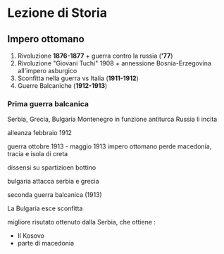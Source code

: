 # Lezione di Storia

## Impero ottomano
1. Rivoluzione **1876-1877** + guerra contro la russia (**'77**)
2. Rivoluzione "Giovani Tuchi" 1908 + annessione Bosnia-Erzegovina all'impero asburgico
3. Sconfitta nella guerra vs Italia (**1911-1912**)
4. Guerre Balcaniche (**1912-1913**)


### Prima guerra balcanica
Serbia, Grecia, Bulgaria  Montenegro in funzione antiturca
Russia li incita


alleanza febbraio 1912

guerra ottobre 1913 - maggio 1913
impero ottomano perde macedonia, tracia e isola di creta

dissensi su spartizioen bottino

bulgaria attacca serbia e grecia


seconda guerra balcanica (1913)

La Bulgaria esce sconfitta

migliore risutato ottenuto dalla Serbia, che ottiene :
* Il Kosovo
* parte di macedonia
<!--stackedit_data:
eyJoaXN0b3J5IjpbLTE1NzE1ODE5NTRdfQ==
-->